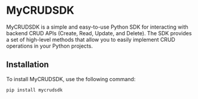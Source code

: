 # MyCRUDSDK

MyCRUDSDK is a simple and easy-to-use Python SDK for interacting with backend CRUD APIs (Create, Read, Update, and Delete). The SDK provides a set of high-level methods that allow you to easily implement CRUD operations in your Python projects.

## Installation

To install MyCRUDSDK, use the following command:

```bash
pip install mycrudsdk